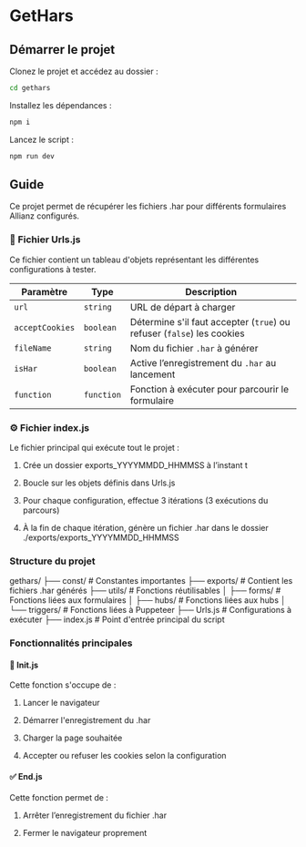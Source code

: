 # GetHars

## Démarrer le projet

Clonez le projet et accédez au dossier :

```bash
cd gethars
```

Installez les dépendances :

```bash
npm i
```

Lancez le script :

```bash
npm run dev
```

## Guide

Ce projet permet de récupérer les fichiers .har pour différents formulaires Allianz configurés.

### 📁 Fichier Urls.js

Ce fichier contient un tableau d'objets représentant les différentes configurations à tester.

| Paramètre       | Type       | Description                                                            |
| --------------- | ---------- | ---------------------------------------------------------------------- |
| `url`           | `string`   | URL de départ à charger                                                |
| `acceptCookies` | `boolean`  | Détermine s'il faut accepter (`true`) ou refuser (`false`) les cookies |
| `fileName`      | `string`   | Nom du fichier `.har` à générer                                        |
| `isHar`         | `boolean`  | Active l’enregistrement du `.har` au lancement                         |
| `function`      | `function` | Fonction à exécuter pour parcourir le formulaire                       |

### ⚙️ Fichier index.js

Le fichier principal qui exécute tout le projet :

1. Crée un dossier exports_YYYYMMDD_HHMMSS à l’instant t

2. Boucle sur les objets définis dans Urls.js

3. Pour chaque configuration, effectue 3 itérations (3 exécutions du parcours)

4. À la fin de chaque itération, génère un fichier .har dans le dossier ./exports/exports_YYYYMMDD_HHMMSS

### Structure du projet

gethars/
├── const/             # Constantes importantes
├── exports/           # Contient les fichiers .har générés
├── utils/             # Fonctions réutilisables
│   ├── forms/         # Fonctions liées aux formulaires
│   ├── hubs/          # Fonctions liées aux hubs
│   └── triggers/      # Fonctions liées à Puppeteer
├── Urls.js            # Configurations à exécuter
├── index.js           # Point d'entrée principal du script


### Fonctionnalités principales

#### 🧭 Init.js

Cette fonction s'occupe de :

1. Lancer le navigateur

2. Démarrer l'enregistrement du .har

3. Charger la page souhaitée

4. Accepter ou refuser les cookies selon la configuration

#### ✅ End.js

Cette fonction permet de :

1. Arrêter l’enregistrement du fichier .har

2. Fermer le navigateur proprement

